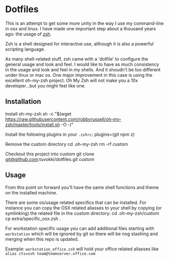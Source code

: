 # Dotfiles

This is an attempt to get some more unity in the way I use my command-line in osx and linux. I have made one important step about a thousand years ago: the usage of [zsh](http://www.zsh.org/).

Zsh is a shell designed for interactive use, although it is also a powerful scripting language.

As many shell-related stuff, zsh came with a 'dotfile' to configure the general usage and look and feel. I would like to have as much consistency in the usage and look and feel in my shells. And it shoudn't be too different under linux or mac os. One major improvement in this case is using the excellent oh-my-zsh project. Oh My Zsh will not make you a 10x developer...but you might feel like one.

## Installation
Install oh-my-zsh
	sh -c "$(wget https://raw.githubusercontent.com/robbyrussell/oh-my-zsh/master/tools/install.sh -O -)"

Install the following plugins in your `.zshrc`:
	plugins=(git npm z)

Remove the custom directory
	cd .oh-my-zsh
	rm -rf custom

Checkout this project into custom
	git clone git@github.com:tuvokki/dotfiles.git custom

## Usage
From this point on forward you'll have the same shell functions and theme on the installed machine.

There are some os/usage related specifics that can be installed. For instance you can copy the OSX related aliasses to your shell by copying (or symlinking) the related file in the custom directory:
	cd .oh-my-zsh/custom
	cp extra/specific_osx.zsh .

For workstation specific usage you can add additional files starting with `workstation` which will be ignored by git so there will be nog stashing and merging when this repo is updated. 

Example: `workstation_office.zsh` will hold your office related aliasses like `alias cts=ssh team@teamserver.office.com`
